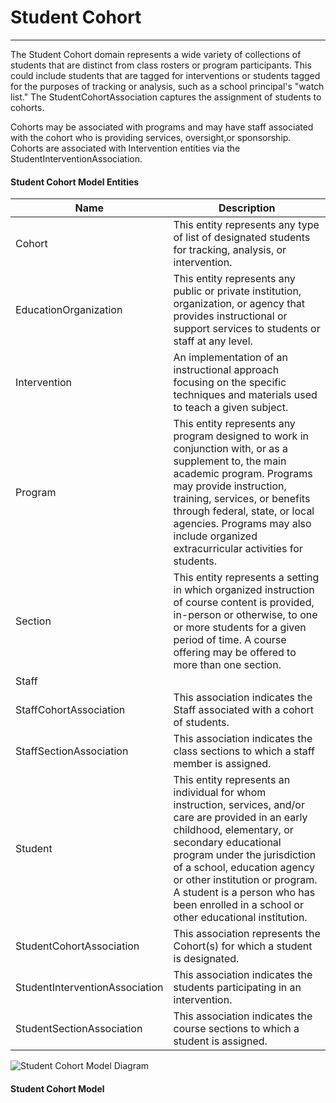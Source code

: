# Student Cohort
---
The Student Cohort domain represents a wide variety of collections of students that are distinct from class rosters or program participants. This could include students that are tagged for interventions or students tagged for the purposes of tracking or analysis, such as a school principal's "watch list." The StudentCohortAssociation captures the assignment of students to cohorts.

Cohorts may be associated with programs and may have staff associated with the cohort who is providing services, oversight,or sponsorship. Cohorts are associated with Intervention entities via the StudentInterventionAssociation.



#### Student Cohort Model Entities

| Name        | Description  |
|-----------------|------------------|
| Cohort | This entity represents any type of list of designated students for tracking, analysis, or intervention. |
| EducationOrganization | This entity represents any public or private institution, organization, or agency that provides instructional or support services to students or staff at any level. |
| Intervention | An implementation of an instructional approach focusing on the specific techniques and materials used to teach a given subject. |
| Program | This entity represents any program designed to work in conjunction with, or as a supplement to, the main academic program. Programs may provide instruction, training, services, or benefits through federal, state, or local agencies. Programs may also include organized extracurricular activities for students. |
| Section | This entity represents a setting in which organized instruction of course content is provided, in-person or otherwise, to one or more students for a given period of time. A course offering may be offered to more than one section. |
| Staff |  |
| StaffCohortAssociation | This association indicates the Staff associated with a cohort of students. |
| StaffSectionAssociation | This association indicates the class sections to which a staff member is assigned. |
| Student | This entity represents an individual for whom instruction, services, and/or care are provided in an early childhood, elementary, or secondary educational program under the jurisdiction of a school, education agency or other institution or program. A student is a person who has been enrolled in a school or other educational institution. |
| StudentCohortAssociation | This association represents the Cohort(s) for which a student is designated. |
| StudentInterventionAssociation | This association indicates the students participating in an intervention. |
| StudentSectionAssociation | This association indicates the course sections to which a student is assigned. |


![Student Cohort Model Diagram](/path/to/domain-model.png)
#### Student Cohort Model  


